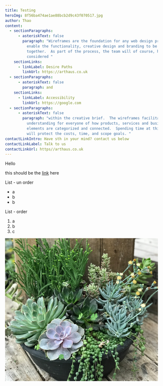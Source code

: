 ```yaml
---
title: Testing
heroImg: 8f56ba474ae1ae88bcb2d9c43f070517.jpg
author: Thao
content:
  - sectionParagraphs:
      - asteriskText: false
        paragraph: "Wireframes are the foundation for any web design projects, they
          enable the functionality, creative design and branding to be addressed
          together.  As part of the process, the team will of course, have
          considered "
    sectionLinks:
      - linkLabel: Desire Paths
        linkUrl: https://arthaus.co.uk
  - sectionParagraphs:
      - asteriskText: false
        paragraph: and
    sectionLinks:
      - linkLabel: Accessibility
        linkUrl: https://google.com
  - sectionParagraphs:
      - asteriskText: false
        paragraph: "within the creative brief.  The wireframes facilitate an early
          understanding for everyone of how products, services and business
          elements are categorized and connected.  Spending time at this stage
          will protect the costs, time, and scope goals. "
contactLinkIntro: Have sth in your mind? contact us below
contactLinkLabel: Talk to us
contactLinkUrl: https//arthaus.co.uk
---
```

Hello

this should be the [link](https://www.arthaus.co.uk) here 

List - un order

* a
* b
* b

List - order

1. a
2. b
3. c

![plants](altums-succulent-planter-1.jpg "Plants")